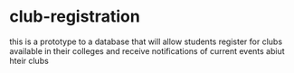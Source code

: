 # club-registration
this is a prototype to a database that will allow students register for clubs available in their colleges and receive notifications of current events abiut hteir clubs
